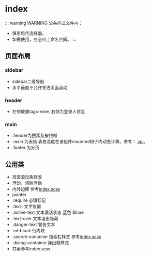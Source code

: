 # index
::: warning WARNING
公共样式文件内：
- 慎用后代选择器。  
- 如需使用，务必带上命名空间。
:::

## 页面布局
### sidebar
- sidebar二级导航   
- 水平垂直不允许导致页面滚动
### header
- 左侧放置tags-view, 右侧为登录人信息
### main
- .header为搜索及按钮框
- .main 为表格   表格高度在该组件mounted钩子内动态计算。参考： [api](../API/README.md)。
- .footer 为分页

## 公用类
- 页面滚动条修改
- 浮动，清除浮动
- 内外边距 参考[index.scss](http://192.168.1.149:8096/web/hbh-ms/blob/master/src/styles/index.scss)
- pointer
- .require 必填标记
- .text- 文字位置
- .active-text 文本激活状态 蓝色 $blue
- .text-over 文本溢出隐藏
- .danger-text 警告文本
- .inl-block 行内块
- .search-container 搜索栏样式  参考[index.scss](http://192.168.1.149:8096/web/hbh-ms/blob/master/src/styles/index.scss)
- .dialog-container 弹出框样式
- 其余参考index.scss

